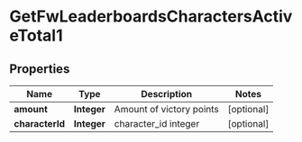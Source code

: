 
# GetFwLeaderboardsCharactersActiveTotal1

## Properties
Name | Type | Description | Notes
------------ | ------------- | ------------- | -------------
**amount** | **Integer** | Amount of victory points |  [optional]
**characterId** | **Integer** | character_id integer |  [optional]



